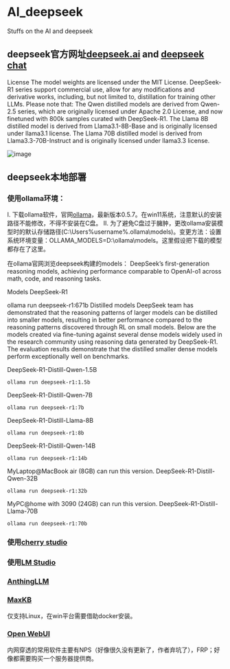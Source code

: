 # AI_deepseek
Stuffs on the AI and deepseek


## deepseek官方网址[deepseek.ai](https://www.deepseek.com/) and [deepseek chat](https://chat.deepseek.com/)
License
The model weights are licensed under the MIT License. DeepSeek-R1 series support commercial use, allow for any modifications and derivative works, including, but not limited to, distillation for training other LLMs. Please note that:
The Qwen distilled models are derived from Qwen-2.5 series, which are originally licensed under Apache 2.0 License, and now finetuned with 800k samples curated with DeepSeek-R1.
The Llama 8B distilled model is derived from Llama3.1-8B-Base and is originally licensed under llama3.1 license.
The Llama 70B distilled model is derived from Llama3.3-70B-Instruct and is originally licensed under llama3.3 license.

![image](https://github.com/user-attachments/assets/1ddfae73-5f84-4bda-8a7f-a7467fabc037)


## deepseek本地部署
### 使用ollama环境：
   I. 下载ollama软件，官网[ollama](https://ollama.com/)，最新版本0.5.7。在win11系统，注意默认的安装路径不能修改，不得不安装在C盘。
   II. 为了避免C盘过于臃肿，更改ollama安装模型时的默认存储路径(C:\Users%username%.ollama\models)。变更方法：设置系统环境变量：OLLAMA_MODELS=D:\ollama\models。这里假设把下载的模型都存在了这里。

   在ollama官网浏览deepseek构建的models：
   DeepSeek’s first-generation reasoning models, achieving performance comparable to OpenAI-o1 across math, code, and reasoning tasks.

Models
DeepSeek-R1

ollama run deepseek-r1:671b
Distilled models
DeepSeek team has demonstrated that the reasoning patterns of larger models can be distilled into smaller models, resulting in better performance compared to the reasoning patterns discovered through RL on small models.
Below are the models created via fine-tuning against several dense models widely used in the research community using reasoning data generated by DeepSeek-R1. The evaluation results demonstrate that the distilled smaller dense models perform exceptionally well on benchmarks.

DeepSeek-R1-Distill-Qwen-1.5B
```
ollama run deepseek-r1:1.5b
```
DeepSeek-R1-Distill-Qwen-7B
```
ollama run deepseek-r1:7b
```
DeepSeek-R1-Distill-Llama-8B
```
ollama run deepseek-r1:8b
```
DeepSeek-R1-Distill-Qwen-14B
```
ollama run deepseek-r1:14b
```
MyLaptop@MacBook air (8GB) can run this version.
DeepSeek-R1-Distill-Qwen-32B
```
ollama run deepseek-r1:32b
```
MyPC@home with 3090 (24GB) can run this version.
DeepSeek-R1-Distill-Llama-70B
```
ollama run deepseek-r1:70b
```
### 使用[cherry studio](https://cherry-studio.com/)


### 使用[LM Studio](https://lmstudio.ai/)

### [AnthingLLM](https://anythingllm.com/)

### [MaxKB](https://maxkb.cn/)
  仅支持Linux，在win平台需要借助docker安装。

### [Open WebUI](https://docs.openwebui.com/)

内网穿透的常用软件主要有NPS（好像很久没有更新了，作者弃坑了），FRP；好像都需要购买一个服务器提供商。
